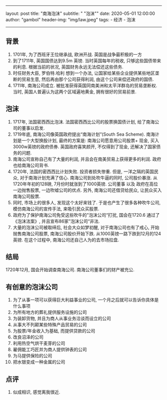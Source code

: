 
---
layout:     post
title:      "南海泡沫"
subtitle:   " \"泡沫\""
date:       2020-05-01 12:00:00
author:     "gambol"
header-img: "img/law.jpeg"
tags:
    - 经济
    - 泡沫

--- 

## 背景
1. 1701年, 为了西班牙王位继承战, 欧洲开战. 英国是战争最积极的一方
2. 到了1711年, 英国国债达到9.5m 英镑.  当时英国每年的税收, 只够这些国债带来的利息. 根据当前的状况, 英国财务永远无法偿还这些债务.
3. 时任财务大臣, 罗伯特.哈利 想到一个办法, 让国家给某些企业提供某些地区垄断的贸易生意,  然后再由那个公司获得利润, 由这个公司来偿还政府的国债.
4. 1711年, 南海公司成立. 被批准获得英国同南美洲和太平洋群岛的贸易垄断权. 当时, 英国人普遍认为这两个区域遍地黄金, 拥有很好的贸易前景.

## 泡沫
1. 1717年,  法国密西西比泡沫.  法国密西西比公司的股票换国债计划, 给了南海公司的董事以启发.
2.  1719年底, 南海公司像英国政府提出“南海计划”(South Sea Scheme). 南海计划是一个大型换股计划, 最终的方案是: 南海公司愿意用公司股票+ 现金,  买入3000w英镑的政府债券.  英国政府喜笑颜开, 不仅得到了现金, 还解决了国家债务的问题.
3. 南海公司宣称自己有了大量的利润, 并且会在南美贸易上获得更多的利润.  政府也给南海公司背书.
4. 1720年, 法国的密西西比计划失败. 投资者损失惨重. 但是, 一洋之隔的英国民众, 对于南海计划充满了信心. 南海公司到处吹牛逼的同时, 公司股价暴涨. 从1720年年初的128磅, 7月份时就涨到了1000英镑.  公司董事 以及 政府在高位一边抛售股票, 一边吹嘘公司的优点.  另外, 南海公司还借贷给民众, 让民众买入南海公司股票.
5. 同时,  市场上的很多人, 发现这个太好来钱了. 于是也产生了很多各种吹牛公司, 模仿南海公司的宣传手法, 来吸引民众买股票. 
6. 政府为了保护南海公司免受这些吹牛的”泡沫公司“打扰, 国会在1720.6 通过了《泡沫法案》,  并且宣布86家”泡沫公司“非法.
7. 大量的泡沫公司被取缔后, 社会大众如梦初醒, 对于南海公司也有了戒心, 开始抛售南海公司股票,  南海公司股价开始下跌. 从1000英镑一路下跌到12月的124英镑. 在这个过程中,  南海公司还自己人为的去市场拉盘.

## 结局
 1720年12月, 国会开始调查南海公司.   南海公司董事们的财产被充公.

## 有创意的泡沫公司
1. 为了从事一项可以获得巨大利益事业的公司, 一个月之后就可以告诉你具体是什么事项
2. 为所有地方的葬礼提供服务设施的公司
3. 为装卸货物, 并且为商人从事业务洽谈而设立的公司
4. 从事大不列颠某些特殊产品贸易的公司
5. 为股票/年金收入为基础, 而提供贷款的公司
6. 改良沼泽的公司
7. 利用热空气烘干麦芽的公司
8. 雇佣能工巧匠并为商人提供钟表的公司
9. 为马提供保险的公司
10. 把水银变成一种金属的公司

## 点评
1. 似成相识, 感觉离我很近.

